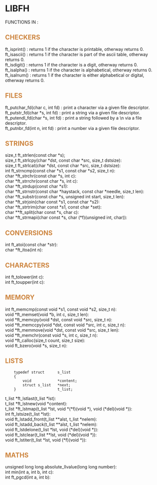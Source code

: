 # LIBFH

FUNCTIONS IN :  

## <span style="color: peru">CHECKERS</color>

ft_isprint() :	returns 1 if the character is printable, otherway returns 0.  
ft_isascii() : returns 1 if the character is part of the ascii table, otherway returns 0.  
ft_isdigit() : returns 1 if the character is a digit, otherway returns 0.  
ft_isalpha() : returns 1 if the character is alphabetical, otherway returns 0.  
ft_isalnum() : returns 1 if the character is either alphabetical or digital, otherway returns 0.  

## <span style="color: peru">FILES

ft_putchar_fd(char c, int fd) : print a character via a given file descriptor.  
ft_putstr_fd(char *s, int fd) : print a string via a given file descriptor.  
ft_putendl_fd(char *s, int fd) : print a string followed by a \n via a file descriptor.  
ft_putnbr_fd(int n, int fd) : print a number via a given file descriptor.  

## <span style="color: peru">STRINGS

size_t				ft_strlen(const char *s);  
size_t				ft_strlcpy(char *dst, const char *src, size_t dstsize):  
size_t				ft_strlcat(char *dst, const char *src, size_t dstsize):  
int					ft_strncmp(const char *s1, const char *s2, size_t n):  
char				*ft_strchr(const char *s, int c):  
char				*ft_strrchr(const char *s, int c):  
char				*ft_strdup(const char *s1):  
char				*ft_strnstr(const char *haystack, const char *needle,
															size_t len):  
char				*ft_substr(const char *s, unsigned int start, size_t len):  
char				*ft_strjoin(char const *s1, const char *s2):  
char				*ft_strtrim(char const *s1, const char *set):  
char				**ft_split(char const *s, char c):  
char				*ft_strmapi(char const *s, char (*f)(unsigned int, char)):  

## <span style="color: peru">CONVERSIONS

int					ft_atoi(const char *str):  
char				*ft_itoa(int n):  

## <span style="color: peru">CHARACTERS

int					ft_tolower(int c):  
int					ft_toupper(int c):  

## <span style="color: peru">MEMORY

int					ft_memcmp(const void *s1, const void *s2, size_t n):  
void				*ft_memset(void *b, int c, size_t len):  
void				*ft_memcpy(void *dst, const void *src, size_t n):  
void				*ft_memccpy(void *dst, const void *src, int c, size_t n):  
void				*ft_memmove(void *dst, const void *src, size_t len):  
void				*ft_memchr(const void *s, int c, size_t n):  
void				*ft_calloc(size_t count, size_t size):  
void				ft_bzero(void *s, size_t n):  

## <span style="color: peru">LISTS

		typedef struct		s_list  
		{  
			void			*content;  
			struct s_list	*next;  
		}					t_list;  

t_list				*ft_lstlast(t_list *lst):  
t_list				*ft_lstnew(void *content):  
t_list				*ft_lstmap(t_list *lst, void *(*f)(void *),
										void (*del)(void *)):  
int					ft_lstsize(t_list *lst):  
void				ft_lstadd_front(t_list **alst, t_list *nelem):  
void				ft_lstadd_back(t_list **alst, t_list *nelem):  
void				ft_lstdelone(t_list *lst, void (*del)(void *)):  
void				ft_lstclear(t_list **lst, void (*del)(void *)):  
void				ft_lstiter(t_list *lst, void (*f)(void *)):  

## <span style="color: peru">MATHS

unsigned long long	absolute_llvalue(long long number):  
int 				min(int a, int b, int c):  
int					ft_pgcd(int a, int b):  